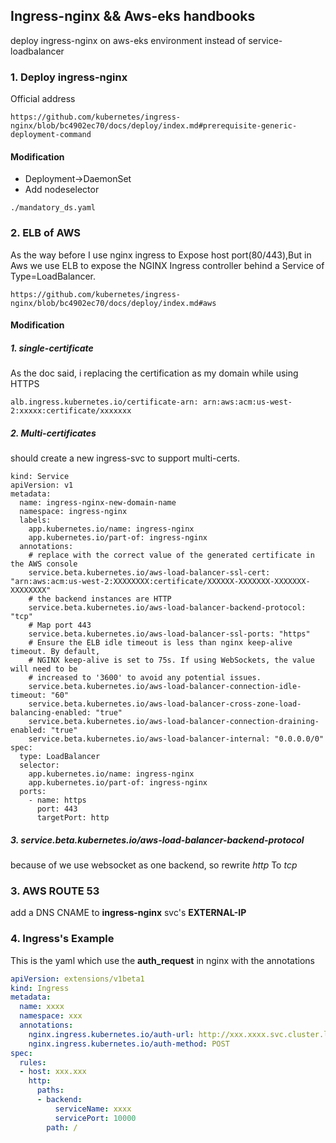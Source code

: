 ## Ingress-nginx && Aws-eks handbooks
deploy ingress-nginx on aws-eks environment instead of service-loadbalancer

### 1. Deploy ingress-nginx

Official address

```console
https://github.com/kubernetes/ingress-nginx/blob/bc4902ec70/docs/deploy/index.md#prerequisite-generic-deployment-command
```

#### Modification

-  Deployment->DaemonSet
-  Add nodeselector

```console
./mandatory_ds.yaml
```

### 2. ELB of AWS

As the way before I use nginx ingress to Expose host port(80/443),But in Aws we use ELB to expose the NGINX Ingress controller behind a Service of Type=LoadBalancer. 


```console
https://github.com/kubernetes/ingress-nginx/blob/bc4902ec70/docs/deploy/index.md#aws
```


#### Modification

##### 1. single-certificate

As the doc said, i replacing the certification as my domain while using HTTPS

`
alb.ingress.kubernetes.io/certificate-arn: arn:aws:acm:us-west-2:xxxxx:certificate/xxxxxxx
`

##### 2. Multi-certificates

should create a new ingress-svc to support multi-certs.

```
kind: Service
apiVersion: v1
metadata:
  name: ingress-nginx-new-domain-name
  namespace: ingress-nginx
  labels:
    app.kubernetes.io/name: ingress-nginx
    app.kubernetes.io/part-of: ingress-nginx
  annotations:
    # replace with the correct value of the generated certificate in the AWS console
    service.beta.kubernetes.io/aws-load-balancer-ssl-cert: "arn:aws:acm:us-west-2:XXXXXXXX:certificate/XXXXXX-XXXXXXX-XXXXXXX-XXXXXXXX"
    # the backend instances are HTTP
    service.beta.kubernetes.io/aws-load-balancer-backend-protocol: "tcp"
    # Map port 443
    service.beta.kubernetes.io/aws-load-balancer-ssl-ports: "https"
    # Ensure the ELB idle timeout is less than nginx keep-alive timeout. By default,
    # NGINX keep-alive is set to 75s. If using WebSockets, the value will need to be
    # increased to '3600' to avoid any potential issues.
    service.beta.kubernetes.io/aws-load-balancer-connection-idle-timeout: "60"
    service.beta.kubernetes.io/aws-load-balancer-cross-zone-load-balancing-enabled: "true"
    service.beta.kubernetes.io/aws-load-balancer-connection-draining-enabled: "true"
    service.beta.kubernetes.io/aws-load-balancer-internal: "0.0.0.0/0"
spec:
  type: LoadBalancer
  selector:
    app.kubernetes.io/name: ingress-nginx
    app.kubernetes.io/part-of: ingress-nginx
  ports:
    - name: https
      port: 443
      targetPort: http
```


##### 3. service.beta.kubernetes.io/aws-load-balancer-backend-protocol

because of we use websocket as one backend, so rewrite *http* To *tcp*

### 3. AWS ROUTE 53

add a DNS CNAME to **ingress-nginx** svc's **EXTERNAL-IP**


### 4. Ingress's Example

This is the yaml which use the **auth_request** in nginx with the annotations

```yaml
apiVersion: extensions/v1beta1
kind: Ingress
metadata:
  name: xxxx
  namespace: xxx
  annotations:
    nginx.ingress.kubernetes.io/auth-url: http://xxx.xxxx.svc.cluster.local:xxxx/api/v1/auth
    nginx.ingress.kubernetes.io/auth-method: POST
spec:
  rules:
  - host: xxx.xxx
    http:
      paths:
      - backend:
          serviceName: xxxx
          servicePort: 10000
        path: /
```
